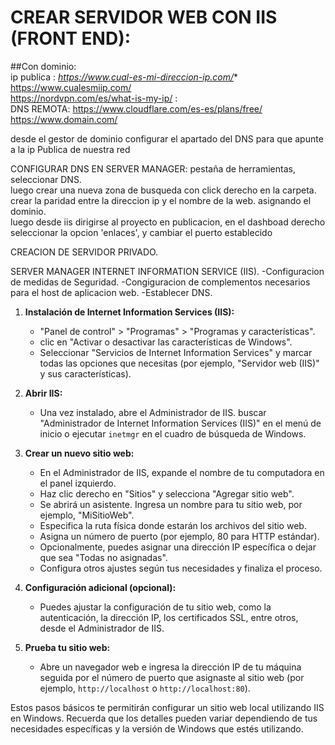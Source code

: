 # CREAR SERVIDOR WEB CON IIS (FRONT END):    
##Con dominio:    
 ip publica : *https://www.cual-es-mi-direccion-ip.com/**    
https://www.cualesmiip.com/    
https://nordvpn.com/es/what-is-my-ip/  :   
DNS REMOTA: https://www.cloudflare.com/es-es/plans/free/     
https://www.domain.com/
     

desde el gestor de dominio configurar el apartado del DNS para que apunte a la ip Publica de nuestra red

CONFIGURAR DNS EN SERVER MANAGER:
pestaña de herramientas, seleccionar DNS.   
luego crear una nueva zona de busqueda con click derecho en la carpeta.    
crear la paridad entre la direccion ip y el nombre de la web. asignando el dominio.    
luego desde iis dirigirse al proyecto en publicacion, en el dashboad derecho seleccionar la opcion 'enlaces', y cambiar el puerto establecido

CREACION DE SERVIDOR PRIVADO.

SERVER MANAGER
INTERNET INFORMATION SERVICE (IIS).
-Configuracion de medidas de Seguridad.
-Congiguracion de complementos necesarios para el host de aplicacion web.
-Establecer DNS.

1. **Instalación de Internet Information Services (IIS):**
   - "Panel de control" > "Programas" > "Programas y características".
   - clic en "Activar o desactivar las características de Windows".
   - Seleccionar "Servicios de Internet Information Services" y marcar todas las opciones que necesitas (por ejemplo, "Servidor web (IIS)" y sus características).

2. **Abrir IIS:**
   - Una vez instalado, abre el Administrador de IIS. buscar "Administrador de Internet Information Services (IIS)" en el menú de inicio o ejecutar `inetmgr` en el cuadro de búsqueda de Windows.

3. **Crear un nuevo sitio web:**
   - En el Administrador de IIS, expande el nombre de tu computadora en el panel izquierdo.
   - Haz clic derecho en "Sitios" y selecciona "Agregar sitio web".
   - Se abrirá un asistente. Ingresa un nombre para tu sitio web, por ejemplo, "MiSitioWeb".
   - Especifica la ruta física donde estarán los archivos del sitio web.
   - Asigna un número de puerto (por ejemplo, 80 para HTTP estándar).
   - Opcionalmente, puedes asignar una dirección IP específica o dejar que sea "Todas no asignadas".
   - Configura otros ajustes según tus necesidades y finaliza el proceso.

4. **Configuración adicional (opcional):**
   - Puedes ajustar la configuración de tu sitio web, como la autenticación, la dirección IP, los certificados SSL, entre otros, desde el Administrador de IIS.

5. **Prueba tu sitio web:**
   - Abre un navegador web e ingresa la dirección IP de tu máquina seguida por el número de puerto que asignaste al sitio web (por ejemplo, `http://localhost` o `http://localhost:80`).

Estos pasos básicos te permitirán configurar un sitio web local utilizando IIS en Windows. Recuerda que los detalles pueden variar dependiendo de tus necesidades específicas y la versión de Windows que estés utilizando.


